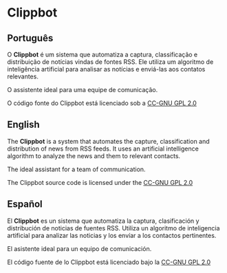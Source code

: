 Clippbot
========

Português
---------

O **Clippbot** é um sistema que automatiza a captura, classificação e distribuição de notícias vindas de fontes RSS. Ele utiliza um algoritmo de inteligência artificial para analisar as notícias e enviá-las aos contatos relevantes.

O assistente ideal para uma equipe de comunicação.

O código fonte do Clippbot está licenciado sob a [CC-GNU GPL 2.0](http://creativecommons.org/licenses/GPL/2.0/)

English
-------

The **Clippbot** is a system that automates the capture, classification and distribution of news from RSS feeds. It uses an artificial intelligence algorithm to analyze the news and them to relevant contacts.

The ideal assistant for a team of communication.

The Clippbot source code is licensed under the [CC-GNU GPL 2.0](http://creativecommons.org/licenses/GPL/2.0/)

Español
-------

El **Clippbot** es un sistema que automatiza la captura, clasificación y distribución de noticias de fuentes RSS. Utiliza un algoritmo de inteligencia artificial para analizar las noticias y los envíar a los contactos pertinentes.

El asistente ideal para un equipo de comunicación.

El código fuente de lo Clippbot está licenciado bajo la [CC-GNU GPL 2.0](http://creativecommons.org/licenses/GPL/2.0/)